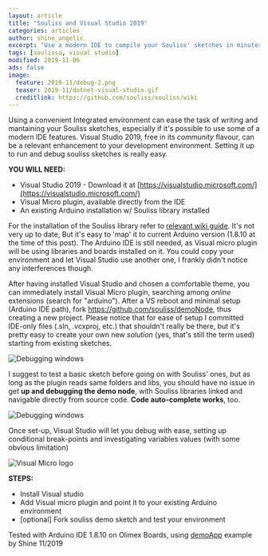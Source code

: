 ```yaml
---
layout: article
title: "Souliss and Visual Studio 2019"
categories: articles
author: shine_angelic
excerpt: "Use a modern IDE to compile your Souliss' sketches in minutes"
tags: [soulissa, visual studio]
modified: 2019-11-06
ads: false  
image:
  feature: 2019-11/debug-2.png
  teaser: 2019-11/dotnet-visual-studio.gif
  creditlink: https://github.com/souliss/souliss/wiki
---
```


Using a convenient Integrated environment can ease the task of writing and mantaining your Souliss sketches, especially if it's possible to use some of a modern IDE features. Visual Studio 2019, free in its _community_ flavour, can be a relevant enhancement to your development environment. Setting it up to run and debug souliss sketches is really easy.

**YOU WILL NEED:**
 * Visual Studio 2019 - Download it at [https://visualstudio.microsoft.com/](https://visualstudio.microsoft.com/)
 * Visual Micro plugin, available directly from the IDE
 * An existing Arduino installation w/ Souliss library installed 
 
For the installation of the Souliss library refer to [relevant wiki guide](https://github.com/souliss/souliss/wiki/Your-First-Upload). It's not very up to date, But it's easy to 'map' it to current Arduino version (1.8.10 at the time of this post). The Arduino IDE is still needed, as Visual micro plugin will be using libraries and boards installed on it. You could copy your environment and let Visual Studio use another one, I frankly didn't notice any interferences though.
 
After having installed Visual Studio and chosen a comfortable theme, you can immediately install Visual Micro plugin, searching among _online_ extensions (search for "arduino"). After a VS reboot and minimal setup (Arduino IDE path), fork https://github.com/souliss/demoNode, thus creating a new project. Please notice that for ease of setup I committed IDE-only files (.sln, .vcxproj, etc.) that shouldn't really be there, but it's pretty easy to create your own new *solution* (yes, that's still the term used) starting from existing sketches.

![Debugging windows](http://souliss.github.io/images/2019-11/debug-1.png)

I suggest to test a basic sketch before going on with Souliss' ones, but as long as the plugin reads same folders and libs, you should have no issue in get **up and debugging the demo node**, with Souliss libraries linked and navigable directly from source code. **Code auto-complete works**, too.

![Debugging windows](http://souliss.github.io/images/2019-11/autocomplete.png)

Once set-up, Visual Studio will let you debug with ease, setting up conditional break-points and investigating variables values (with some obvious limitation)

![Visual Micro logo](http://souliss.github.io/images/2019-11/logo.png)

**STEPS:**
 * Install Visual studio
 * Add Visual micro plugin and point it to your existing Arduino environment
 * [optional] Fork souliss demo sketch and test your environment
 

Tested with Arduino IDE 1.8.10 on Olimex Boards, using [demoApp](https://github.com/souliss/souliss/tree/friariello/examples/demoNode) example by Shine 11/2019